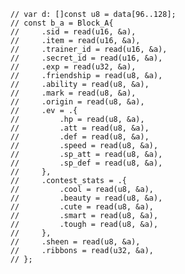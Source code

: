         // var d: []const u8 = data[96..128];
        // const b_a = Block_A{
        //     .sid = read(u16, &a),
        //     .item = read(u16, &a),
        //     .trainer_id = read(u16, &a),
        //     .secret_id = read(u16, &a),
        //     .exp = read(u32, &a),
        //     .friendship = read(u8, &a),
        //     .ability = read(u8, &a),
        //     .mark = read(u8, &a),
        //     .origin = read(u8, &a),
        //     .ev = .{
        //         .hp = read(u8, &a),
        //         .att = read(u8, &a),
        //         .def = read(u8, &a),
        //         .speed = read(u8, &a),
        //         .sp_att = read(u8, &a),
        //         .sp_def = read(u8, &a),
        //     },
        //     .contest_stats = .{
        //         .cool = read(u8, &a),
        //         .beauty = read(u8, &a),
        //         .cute = read(u8, &a),
        //         .smart = read(u8, &a),
        //         .tough = read(u8, &a),
        //     },
        //     .sheen = read(u8, &a),
        //     .ribbons = read(u32, &a),
        // };


